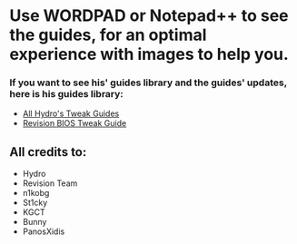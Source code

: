 # Use WORDPAD or Notepad++ to see the guides, for an optimal experience with images to help you.
 ### If you want to see his' guides library and the guides' updates, here is his guides library: 

- [All Hydro's Tweak Guides](https://drive.google.com/drive/folders/10K3ptMD8h2Bd_NELYGQcvqGCreEb12m6)
- [Revision BIOS Tweak Guide](https://bit.ly/37wvMwv)

## All credits to:

- Hydro
- Revision Team
- n1kobg
- St1cky
- KGCT
- Bunny
- PanosXidis

